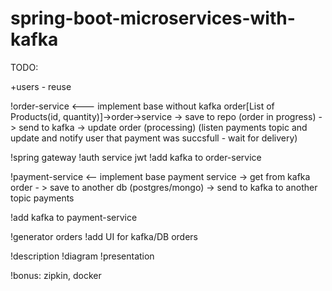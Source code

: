 # spring-boot-microservices-with-kafka
TODO:

+users - reuse

!order-service  <--- implement base without kafka
order[List of Products(id, quantity)]->order->service
-> save to repo (order in progress) - > send to kafka -> 
update order (processing)
(listen payments topic and update and notify user
that payment was succsfull - wait for delivery)

!spring gateway
!auth service jwt
!add kafka to order-service

!payment-service <-- implement base
payment service -> get from kafka order - > 
save to another db (postgres/mongo) ->
send to kafka to another topic payments

!add kafka to payment-service

!generator orders
!add UI for kafka/DB orders

!description
!diagram
!presentation

!bonus: zipkin, docker